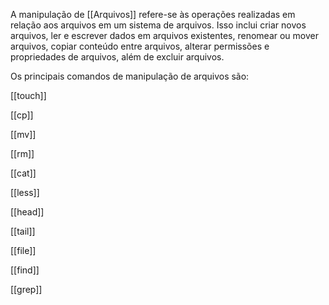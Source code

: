   
A manipulação de [[Arquivos]] refere-se às operações realizadas em relação aos arquivos em um sistema de arquivos. Isso inclui criar novos arquivos, ler e escrever dados em arquivos existentes, renomear ou mover arquivos, copiar conteúdo entre arquivos, alterar permissões e propriedades de arquivos, além de excluir arquivos.

Os principais comandos de manipulação de arquivos são:

[[touch]]

[[cp]]

[[mv]]

[[rm]]

[[cat]]

[[less]]

[[head]]

[[tail]]

[[file]]

[[find]]

[[grep]]
